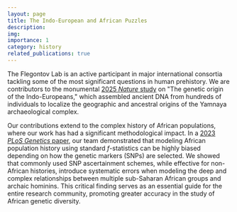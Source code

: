 ```yaml
---
layout: page
title: The Indo-European and African Puzzles
description: 
img:
importance: 1
category: history
related_publications: true
---
```


The Flegontov Lab is an active participant in major international consortia tackling some of the most significant questions in human prehistory. We are contributors to the monumental [2025 *Nature* study](https://doi.org/10.1038/s41586-024-08531-5) on "The genetic origin of the Indo-Europeans," which assembled ancient DNA from hundreds of individuals to localize the geographic and ancestral origins of the Yamnaya archaeological complex.

Our contributions extend to the complex history of African populations, where our work has had a significant methodological impact. In a [2023 *PLoS Genetics* paper](https://doi.org/10.1371/journal.pgen.1010931), our team demonstrated that modeling African population history using standard *f*-statistics can be highly biased depending on how the genetic markers (SNPs) are selected. We showed that commonly used SNP ascertainment schemes, while effective for non-African histories, introduce systematic errors when modeling the deep and complex relationships between multiple sub-Saharan African groups and archaic hominins. This critical finding serves as an essential guide for the entire research community, promoting greater accuracy in the study of African genetic diversity.
